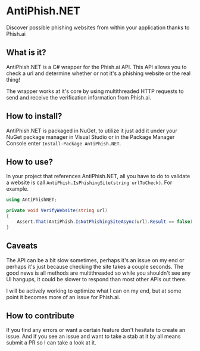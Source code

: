 # AntiPhish.NET
Discover possible phishing websites from within your application thanks to Phish.ai

## What is it?
AntiPhish.NET is a C# wrapper for the Phish.ai API. This API allows you to check a url and determine whether or not it's a phishing website or the real thing!

The wrapper works at it's core by using multithreaded HTTP requests to send and receive the verification information from Phish.ai.

## How to install?
AntiPhish.NET is packaged in NuGet, to utilize it just add it under your NuGet package manager in Visual Studio or in the Package Manager Console enter `Install-Package AntiPhish.NET`.

## How to use?
In your project that references AntiPhish.NET, all you have to do to validate a website is call `AntiPhish.IsPhishingSite(string urlToCheck)`. For example.
``` cs
using AntiPhishNET;

private void VerifyWebsite(string url)
{
    Assert.That(AntiPhish.IsNotPhishingSiteAsync(url).Result == false);
}
```

## Caveats
The API can be a bit slow sometimes, perhaps it's an issue on my end or perhaps it's just because checking the site takes a couple seconds. The good news is all methods are multithreaded so while you shouldn't see any UI hangups, it could be slower to respond than most other APIs out there.

I will be actively working to optimize what I can on my end, but at some point it becomes more of an issue for Phish.ai.

## How to contribute
If you find any errors or want a certain feature don't hesitate to create an issue. And if you see an issue and want to take a stab at it by all means submit a PR so I can take a look at it.